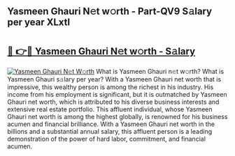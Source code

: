 ## Yasmeen Ghauri N𝚎t w𝚘rth - Part-QV9 S𝚊lary per year XLxtl

# <h2><a href="http://gc3b2f.nevu.top/?p=Yasmeen+Ghauri">🔗 👉🔴 Yasmeen Ghauri N𝚎t w𝚘rth - S𝚊lary</a></h2>

[![Yasmeen Ghauri N𝚎t W𝚘rth](https://i.imgur.com/Oavwk0R.jpeg)](http://gc3b2f.nevu.top/?p=Yasmeen+Ghauri)
What is Yasmeen Ghauri n𝚎t w𝚘rth? What is Yasmeen Ghauri s𝚊lary per year?
With a Yasmeen Ghauri net worth that is impressive, this wealthy person is among the richest in his industry. His income from his employment is significant, but it is outmatched by Yasmeen Ghauri net worth, which is attributed to his diverse business interests and extensive real estate portfolio. This affluent individual, whose Yasmeen Ghauri net worth is among the highest globally, is renowned for his business acumen and financial brilliance. With a Yasmeen Ghauri net worth in the billions and a substantial annual salary, this affluent person is a leading demonstration of the power of hard labor, commitment, and financial acumen.
